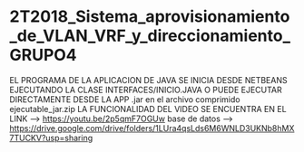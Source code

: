 # 2T2018_Sistema_aprovisionamiento_de_VLAN_VRF_y_direccionamiento_GRUPO4
EL PROGRAMA DE LA APLICACION DE JAVA SE INICIA DESDE NETBEANS EJECUTANDO LA CLASE INTERFACES/INICIO.JAVA O PUEDE EJECUTAR DIRECTAMENTE DESDE LA APP .jar en el archivo comprimido ejecutable_jar.zip
LA FUNCIONALIDAD DEL VIDEO SE ENCUENTRA EN EL LINK --> 
https://youtu.be/2p5qmF7OGUw
base de datos --> https://drive.google.com/drive/folders/1LUra4qsLds6M6WNLD3UKNb8hMX7TUCKV?usp=sharing
